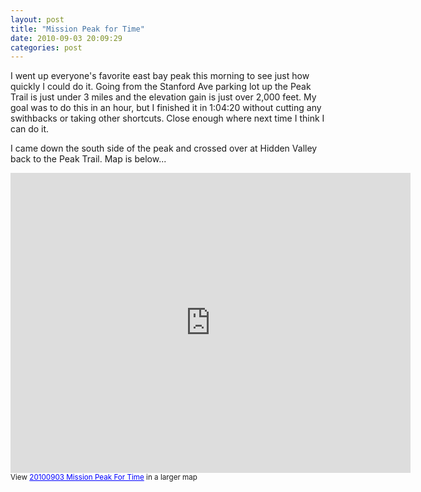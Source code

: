 ```yaml
---
layout: post
title: "Mission Peak for Time"
date: 2010-09-03 20:09:29
categories: post
---
```

I went up everyone's favorite east bay peak this morning to see just how quickly I could do it.  Going from the Stanford Ave parking lot up the Peak Trail is just under 3 miles and the elevation gain is just over 2,000 feet.  My goal was to do this in an hour, but I finished it in 1:04:20 without cutting any swithbacks or taking other shortcuts.  Close enough where next time I think I can do it.

I came down the south side of the peak and crossed over at Hidden Valley back to the Peak Trail.  Map is below...

<iframe width="640" height="480" frameborder="0" scrolling="no" marginheight="0" marginwidth="0" src="http://maps.google.com/maps/ms?ie=UTF8&hl=en&t=p&msa=0&msid=101677505428675869574.00048f607530f228286ad&ll=37.50959,-121.890607&spn=0.01634,0.027423&z=15&output=embed"></iframe><br /><small>View <a href="http://maps.google.com/maps/ms?ie=UTF8&hl=en&t=p&msa=0&msid=101677505428675869574.00048f607530f228286ad&ll=37.50959,-121.890607&spn=0.01634,0.027423&z=15&source=embed" style="color:#0000FF;text-align:left">20100903 Mission Peak For Time</a> in a larger map</small>
